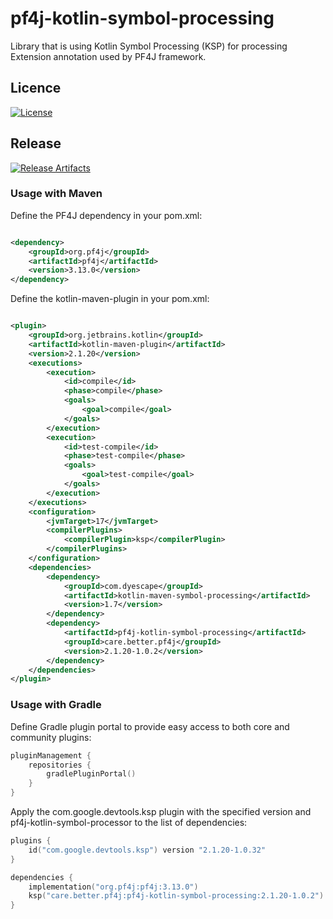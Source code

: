 # pf4j-kotlin-symbol-processing

Library that is using Kotlin Symbol Processing (KSP) for processing Extension annotation used by PF4J framework.

## Licence
[![License](https://img.shields.io/badge/license-apache%202.0-60C060.svg)](https://choosealicense.com/licenses/apache-2.0/)

## Release

[![Release Artifacts](https://maven-badges.herokuapp.com/maven-central/care.better.pf4j/pf4j-kotlin-symbol-processing/badge.svg)](https://search.maven.org/artifact/care.better.pf4j/pf4j-kotlin-symbol-processing)

### Usage with Maven

Define the PF4J dependency in your pom.xml:

```xml

<dependency>
    <groupId>org.pf4j</groupId>
    <artifactId>pf4j</artifactId>
    <version>3.13.0</version>
</dependency>

```

Define the kotlin-maven-plugin in your pom.xml:

```xml

<plugin>
    <groupId>org.jetbrains.kotlin</groupId>
    <artifactId>kotlin-maven-plugin</artifactId>
    <version>2.1.20</version>
    <executions>
        <execution>
            <id>compile</id>
            <phase>compile</phase>
            <goals>
                <goal>compile</goal>
            </goals>
        </execution>
        <execution>
            <id>test-compile</id>
            <phase>test-compile</phase>
            <goals>
                <goal>test-compile</goal>
            </goals>
        </execution>
    </executions>
    <configuration>
        <jvmTarget>17</jvmTarget>
        <compilerPlugins>
            <compilerPlugin>ksp</compilerPlugin>
        </compilerPlugins>
    </configuration>
    <dependencies>
        <dependency>
            <groupId>com.dyescape</groupId>
            <artifactId>kotlin-maven-symbol-processing</artifactId>
            <version>1.7</version>
        </dependency>
        <dependency>
            <artifactId>pf4j-kotlin-symbol-processing</artifactId>
            <groupId>care.better.pf4j</groupId>
            <version>2.1.20-1.0.2</version>
        </dependency>
    </dependencies>
</plugin>
```

### Usage with Gradle

Define Gradle plugin portal to provide easy access to both core and community plugins:

```kotlin
pluginManagement {
    repositories {
        gradlePluginPortal()
    }
}
```

Apply the com.google.devtools.ksp plugin with the specified version and pf4j-kotlin-symbol-processor to the list of dependencies:

```kotlin
plugins {
    id("com.google.devtools.ksp") version "2.1.20-1.0.32"
}

dependencies {
    implementation("org.pf4j:pf4j:3.13.0")
    ksp("care.better.pf4j:pf4j-kotlin-symbol-processing:2.1.20-1.0.2")
}
```